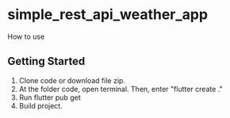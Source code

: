 # simple_rest_api_weather_app

How to use

## Getting Started

1. Clone code or download file zip.
2. At the folder code, open terminal. Then, enter "flutter create ."
3. Run flutter pub get
4. Build project.
